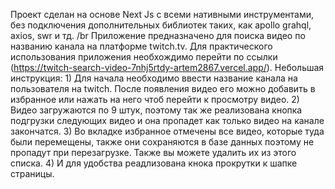 Проект сделан на основе Next Js с всеми нативными инструментами, без подключения дополнительных библиотек таких, как apollo grahql, axios, swr и тд. /br
Приложение предназначено для поиска видео по названию канала на платформе twitch.tv.
Для практического использования приложения необхождимо перейти по ссылки (https://twitch-search-video-7nhj5rtdy-artem2867.vercel.app/).
Небольшая инструкция: 
    1) Для начала необходимо ввести название канала на пользователя на twitch. После появления видео его можно добавить в избранное или нажать на него чтоб перейти к просмотру видео.
    2) Видео загружаются по 9 штук, поэтому так же реализована кнопка подгрузки следующих видео и она пропадет как только видео на канале закончатся.
    3) Во вкладке избранное отмечены все видео, которые туда были перемещены, также они сохраняются в базе данных поэтому не пропадут при перезагрузке. Также вы можете удалить их из этого списка.
    4) И для удобства реадлизована кнока прокрутки к шапке страницы.
